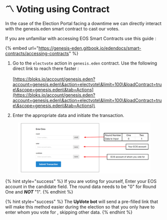 # 〽 Voting using Contract

In the case of the Election Portal facing a downtime we can directly interact with the genesis.eden smart contract to cast our votes.

If you are unfamiliar with accessing EOS Smart Contracts use this guide :&#x20;

{% embed url="https://genesis-eden.gitbook.io/edendocs/smart-contracts/accessing-contracts" %}

1. Go to the `electvote` action in `genesis.eden` contract. Use the following direct link to reach there faster : \
   \
   [https://bloks.io/account/genesis.eden?account=genesis.eden\&action=electvote\&limit=100\&loadContract=true\&scope=genesis.eden\&tab=Actions](https://bloks.io/account/genesis.eden?account=genesis.eden\&action=electvote\&limit=100\&loadContract=true\&scope=genesis.eden\&tab=Actions)\

2. Enter the appropriate data and initiate the transaction.

<figure><img src="../../.gitbook/assets/image.png" alt=""><figcaption></figcaption></figure>

{% hint style="success" %}
If you are voting for yourself, Enter your EOS account in the candidate field. The round data needs to be "0" for Round One and _**NOT**_ "1".
{% endhint %}

{% hint style="success" %}
The **UpVote bot** will send a pre-filled link that will make this method easier during the election so that you only have to enter whom you vote for , skipping other data.
{% endhint %}

